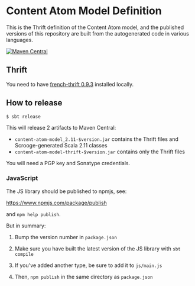 # Content Atom Model Definition

This is the Thrift definition of the Content Atom model, and the published
versions of this repository are built from the autogenerated code in various
languages.

[![Maven Central](https://maven-badges.herokuapp.com/maven-central/com.gu/content-atom-model/badge.svg)](https://maven-badges.herokuapp.com/maven-central/com.gu/content-atom-model)

## Thrift

You need to have [french-thrift 0.9.3](https://github.com/guardian/french-thrift) installed locally.

## How to release

```
$ sbt release
```

This will release 2 artifacts to Maven Central:

* `content-atom-model_2.11-$version.jar` contains the Thrift files and Scrooge-generated Scala 2.11 classes
* `content-atom-model-thrift-$version.jar` contains only the Thrift files

You will need a PGP key and Sonatype credentials.  

### JavaScript

The JS library should be published to npmjs, see:

https://www.npmjs.com/package/publish

and `npm help publish`.

But in summary:

1. Bump the version number in `package.json`

2. Make sure you have built the latest version of the JS library with `sbt compile`

3. If you've added another type, be sure to add it to `js/main.js`

4. Then, `npm publish` in the same directory as `package.json`
